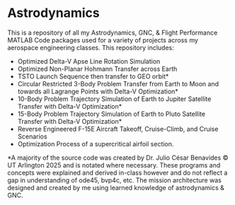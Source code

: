 # Astrodynamics

This is a repository of all my Astrodynamics, GNC, &amp; Flight Performance MATLAB Code packages used for a variety of projects across my aerospace engineering classes. This repository includes:

 - Optimized Delta-V Apse Line Rotation Simulation
 - Optimized Non-Planar Hohmann Transfer across Earth
 - TSTO Launch Sequence then transfer to GEO orbit*
 - Circular Restricted 3-Body Problem Transfer from Earth to Moon and towards all Lagrange Points with Delta-V Optimization*
 - 10-Body Problem Trajectory Simulation of Earth to Jupiter Satellite Transfer with Delta-V Optimization*
 - 15-Body Problem Trajectory Simulation of Earth to Pluto Satellite Transfer with Delta-V Optimization*
 - Reverse Engineered F-15E Aircraft Takeoff, Cruise-Climb, and Cruise Scenarios
 - Optimization Process of a supercritical airfoil section.

*A majority of the source code was created by Dr. Julio César Benavides © UT Arlington 2025 and is notated where necessary. These programs and concepts were explained and derived in-class however and do not reflect a gap in understanding of ode45, bvp4c, etc. The mission architecture was designed and created by me using learned knowledge of astrodynamics & GNC.
